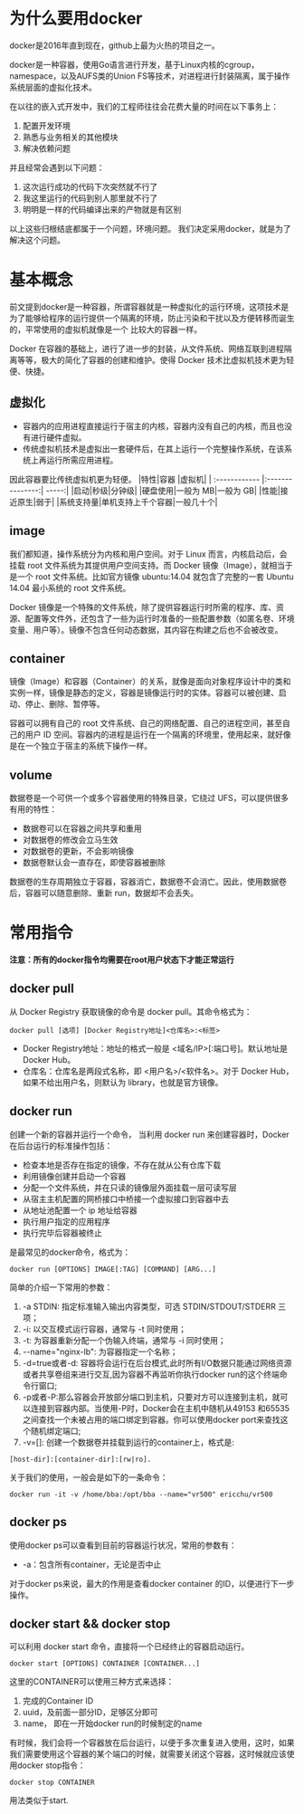 # 为什么要用docker
docker是2016年直到现在，github上最为火热的项目之一。

docker是一种容器，使用Go语言进行开发，基于Linux内核的cgroup，namespace，以及AUFS类的Union	FS等技术，对进程进行封装隔离，属于操作系统层面的虚拟化技术。

在以往的嵌入式开发中，我们的工程师往往会花费大量的时间在以下事务上：
1. 配置开发环境
2. 熟悉与业务相关的其他模块
3. 解决依赖问题

并且经常会遇到以下问题：
1. 这次运行成功的代码下次突然就不行了
2. 我这里运行的代码到别人那里就不行了
3. 明明是一样的代码编译出来的产物就是有区别

以上这些归根结底都属于一个问题，环境问题。
我们决定采用docker，就是为了解决这个问题。

# 基本概念

前文提到docker是一种容器，所谓容器就是一种虚拟化的运行环境，这项技术是为了能够给程序的运行提供一个隔离的环境，防止污染和干扰以及方便转移而诞生的，平常使用的虚拟机就像是一个
比较大的容器一样。

Docker 在容器的基础上，进行了进一步的封装，从文件系统、网络互联到进程隔离等等，极大的简化了容器的创建和维护。使得 Docker 技术比虚拟机技术更为轻便、快捷。
## 虚拟化

* 容器内的应用进程直接运行于宿主的内核，容器内没有自己的内核，而且也没有进行硬件虚拟。
* 传统虚拟机技术是虚拟出一套硬件后，在其上运行一个完整操作系统，在该系统上再运行所需应用进程。

因此容器要比传统虚拟机更为轻便。
|特性|容器 |虚拟机|
| :------------ |:---------------:| -----:|
|启动|秒级|分钟级|
|硬盘使用|一般为 MB|一般为 GB|
|性能|接近原生|弱于|
|系统支持量|单机支持上千个容器|一般几十个|

## image
我们都知道，操作系统分为内核和用户空间。对于 Linux 而言，内核启动后，会挂载 root 文件系统为其提供用户空间支持。而 Docker 镜像（Image），就相当于是一个 root 文件系统。比如官方镜像 ubuntu:14.04 就包含了完整的一套 Ubuntu 14.04 最小系统的 root 文件系统。

Docker 镜像是一个特殊的文件系统，除了提供容器运行时所需的程序、库、资源、配置等文件外，还包含了一些为运行时准备的一些配置参数（如匿名卷、环境变量、用户等）。镜像不包含任何动态数据，其内容在构建之后也不会被改变。

## container

镜像（Image）和容器（Container）的关系，就像是面向对象程序设计中的类和实例一样，镜像是静态的定义，容器是镜像运行时的实体。容器可以被创建、启动、停止、删除、暂停等。

容器可以拥有自己的 root 文件系统、自己的网络配置、自己的进程空间，甚至自己的用户 ID 空间。容器内的进程是运行在一个隔离的环境里，使用起来，就好像是在一个独立于宿主的系统下操作一样。

## volume
数据卷是一个可供一个或多个容器使用的特殊目录，它绕过 UFS，可以提供很多有用的特性：
* 数据卷可以在容器之间共享和重用
* 对数据卷的修改会立马生效
* 对数据卷的更新，不会影响镜像
* 数据卷默认会一直存在，即使容器被删除

数据卷的生存周期独立于容器，容器消亡，数据卷不会消亡。因此，使用数据卷后，容器可以随意删除、重新 run，数据却不会丢失。

# 常用指令

__注意：所有的docker指令均需要在root用户状态下才能正常运行__
## docker pull

从 Docker Registry 获取镜像的命令是 docker pull。其命令格式为：
```shell
docker pull [选项] [Docker Registry地址]<仓库名>:<标签>
```
* Docker Registry地址：地址的格式一般是 <域名/IP>[:端口号]。默认地址是 Docker Hub。
* 仓库名：仓库名是两段式名称，即 <用户名>/<软件名>。对于 Docker Hub，如果不给出用户名，则默认为 library，也就是官方镜像。

## docker run

创建一个新的容器并运行一个命令，
当利用 docker run 来创建容器时，Docker 在后台运行的标准操作包括：

* 检查本地是否存在指定的镜像，不存在就从公有仓库下载
* 利用镜像创建并启动一个容器
* 分配一个文件系统，并在只读的镜像层外面挂载一层可读写层
* 从宿主主机配置的网桥接口中桥接一个虚拟接口到容器中去
* 从地址池配置一个 ip 地址给容器
* 执行用户指定的应用程序
* 执行完毕后容器被终止

是最常见的docker命令，格式为：
```shell
docker run [OPTIONS] IMAGE[:TAG] [COMMAND] [ARG...]
```
简单的介绍一下常用的参数：
1. -a STDIN: 指定标准输入输出内容类型，可选 STDIN/STDOUT/STDERR 三项；
2. -i: 以交互模式运行容器，通常与 -t 同时使用；
3. -t: 为容器重新分配一个伪输入终端，通常与 -i 同时使用；
4. --name="nginx-lb": 为容器指定一个名称；
5. -d=true或者-d: 容器将会运行在后台模式,此时所有I/O数据只能通过网络资源或者共享卷组来进行交互,因为容器不再监听你执行docker run的这个终端命令行窗口;
6. -p或者-P:那么容器会开放部分端口到主机，只要对方可以连接到主机，就可以连接到容器内部。当使用-P时，Docker会在主机中随机从49153 和65535之间查找一个未被占用的端口绑定到容器。你可以使用docker port来查找这个随机绑定端口;
7. -v=[]: 创建一个数据卷并挂载到运行的container上，格式是: 
```shell
[host-dir]:[container-dir]:[rw|ro].
```

关于我们的使用，一般会是如下的一条命令：
```shell
docker run -it -v /home/bba:/opt/bba --name="vr500" ericchu/vr500
```
## docker  ps

使用docker ps可以查看到目前的容器运行状况，常用的参数有：
* -a：包含所有container，无论是否中止

对于docker ps来说，最大的作用是查看docker container 的ID，以便进行下一步操作。

## docker start && docker stop
可以利用 docker start 命令，直接将一个已经终止的容器启动运行。
```shell
docker start [OPTIONS] CONTAINER [CONTAINER...]
```
这里的CONTAINER可以使用三种方式来选择：
1. 完成的Container ID
2. uuid，及前面一部分ID，足够区分即可
3. name， 即在一开始docker run的时候制定的name

有时候，我们会将一个容器放在后台运行，以便于多次重复进入使用，这时，如果我们需要使用这个容器的某个端口的时候，就需要关闭这个容器，这时候就应该使用docker stop指令：

```shell
docker stop CONTAINER
```
用法类似于start.


